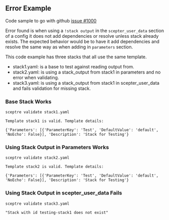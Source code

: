 ## Error Example

Code sample to go with github [issue #1000](https://github.com/Sceptre/sceptre/issues/1000)

Error found is when using a `!stack output` in the `scepter_user_data` section of a config it does not add dependencies or resolve unless stack already exists.  The expected behavior would be to have it add dependencies and resolve the same way as when adding in `parameters` section.

This code example has three stacks that all use the same template.
* stack1.yaml: is a base to test against reading output from.
* stack2.yaml: is using a stack_output from stack1 in parameters and no error when validating.
* stack3.yaml: is using a stack_output from stack1 in scepter_user_data and fails validation for missing stack.

### Base Stack Works

`sceptre validate stack1.yaml`
```
Template stack1 is valid. Template details:

{'Parameters': [{'ParameterKey': 'Test', 'DefaultValue': 'default', 'NoEcho': False}], 'Description': 'Stack for Testing'}
```

### Using Stack Output in Parameters Works

`sceptre validate stack2.yaml`
```
Template stack2 is valid. Template details:

{'Parameters': [{'ParameterKey': 'Test', 'DefaultValue': 'default', 'NoEcho': False}], 'Description': 'Stack for Testing'}
```

### Using Stack Output in scepter_user_data Fails

`sceptre validate stack3.yaml`
```
"Stack with id testing-stack1 does not exist"
```

[d]: https://github.com/Sceptre/sceptre/issues/1000

